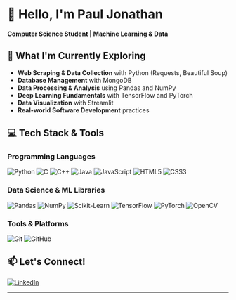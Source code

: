 # 👋 Hello, I'm Paul Jonathan

**Computer Science Student | Machine Learning & Data**

## 🚀 What I'm Currently Exploring

- **Web Scraping & Data Collection** with Python (Requests, Beautiful Soup)
- **Database Management** with MongoDB
- **Data Processing & Analysis** using Pandas and NumPy
- **Deep Learning Fundamentals** with TensorFlow and PyTorch
- **Data Visualization** with Streamlit
- **Real-world Software Development** practices

## 💻 Tech Stack & Tools

### Programming Languages
![Python](https://img.shields.io/badge/Python-3776AB?style=for-the-badge&logo=python&logoColor=white)
![C](https://img.shields.io/badge/C-A8B9CC?style=for-the-badge&logo=c&logoColor=black)
![C++](https://img.shields.io/badge/C++-00599C?style=for-the-badge&logo=c%2B%2B&logoColor=white)
![Java](https://img.shields.io/badge/Java-ED8B00?style=for-the-badge&logo=java&logoColor=white)
![JavaScript](https://img.shields.io/badge/JavaScript-F7DF1E?style=for-the-badge&logo=javascript&logoColor=black)
![HTML5](https://img.shields.io/badge/HTML5-E34F26?style=for-the-badge&logo=html5&logoColor=white)
![CSS3](https://img.shields.io/badge/CSS3-1572B6?style=for-the-badge&logo=css3&logoColor=white)

### Data Science & ML Libraries
![Pandas](https://img.shields.io/badge/Pandas-150458?style=for-the-badge&logo=pandas&logoColor=white)
![NumPy](https://img.shields.io/badge/NumPy-013243?style=for-the-badge&logo=numpy&logoColor=white)
![Scikit-Learn](https://img.shields.io/badge/Scikit_Learn-F7931E?style=for-the-badge&logo=scikit-learn&logoColor=white)
![TensorFlow](https://img.shields.io/badge/TensorFlow-FF6F00?style=for-the-badge&logo=tensorflow&logoColor=white)
![PyTorch](https://img.shields.io/badge/PyTorch-EE4C2C?style=for-the-badge&logo=pytorch&logoColor=white)
![OpenCV](https://img.shields.io/badge/OpenCV-5C3EE8?style=for-the-badge&logo=opencv&logoColor=white)

### Tools & Platforms
![Git](https://img.shields.io/badge/Git-F05032?style=for-the-badge&logo=git&logoColor=white)
![GitHub](https://img.shields.io/badge/GitHub-181717?style=for-the-badge&logo=github&logoColor=white)
<!--![MongoDB](https://img.shields.io/badge/MongoDB-47A248?style=for-the-badge&logo=mongodb&logoColor=white)-->

<!--
## 📈 GitHub Stats

<p align="center">
  <img src="https://github-readme-stats.vercel.app/api?username=Polopius&show_icons=true&theme=default" alt="My GitHub Stats" />
  <img src="https://github-readme-stats.vercel.app/api/top-langs/?username=Polopius&layout=compact&theme=default" alt="Top Languages" />
</p>
-->
## 📫 Let's Connect!

[![LinkedIn](https://img.shields.io/badge/LinkedIn-0A66C2?style=for-the-badge&logo=linkedin&logoColor=white)](https://www.linkedin.com/in/paul-jonathan-72116330b)
<!--[![Gmail](https://img.shields.io/badge/Gmail-EA4335?style=for-the-badge&logo=gmail&logoColor=white)](mailto:paulj.61204@gmail.com)-->

---
<!--
⭐ *From [Paul Jonathan](https://github.com/Polopius)*
-->
